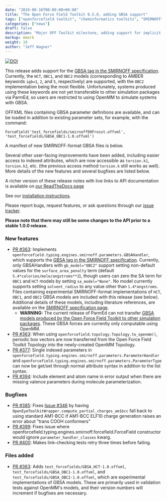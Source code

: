 ```yaml
---
date: "2019-08-16T00:00:00+00:00"
title: "The Open Force Field Toolkit 0.5.0, adding GBSA support"
tags: ["openforcefield toolkit", "cheminformatics toolkits", "SMIRNOFF"]
categories: ["news"]
draft: false
description: "Major OFF Toolkit milestone, adding support for implicit solvation."
markup: mmark
weight: 10
author: "Jeff Wagner"
---
```



[![DOI](https://zenodo.org/badge/DOI/10.5281/zenodo.3369469.svg)](https://doi.org/10.5281/zenodo.3369469)



This release adds support for the [GBSA tag in the SMIRNOFF specification](https://open-forcefield-toolkit.readthedocs.io/en/0.5.0/smirnoff.html#gbsa). Currently, the `HCT`, `OBC1`, and `OBC2` models (corresponding to AMBER keywords `igb=1`, `2`, and `5`, respectively) are supported, with the `OBC2` implementation being the most flexible. Unfortunately, systems produced using these keywords are not yet transferable to other simulation packages via ParmEd, so users are restricted to using OpenMM to simulate systems with GBSA.

OFFXML files containing GBSA parameter definitions are available, and can be loaded in addition to existing parameter sets, for example, with the command:

`ForceField('test_forcefields/smirnoff99Frosst.offxml', 'test_forcefields/GBSA_OBC1-1.0.offxml')`

A manifest of new SMIRNOFF-format GBSA files is below.

Several other user-facing improvements have been added, including easier access to indexed attributes, which are now accessible as `torsion.k1`, `torsion.k2`, etc. (the previous access method `torsion.k` still works as well). More details of the new features and several bugfixes are listed below.

A richer version of these release notes with live links to API documentation is available on [our ReadTheDocs page](https://open-forcefield-toolkit.readthedocs.io/en/0.5.0/releasehistory.html)

See our [installation instructions](https://open-forcefield-toolkit.readthedocs.io/en/latest/installation.html).

Please report bugs, request features, or ask questions through our [issue tracker](https://github.com/openforcefield/openforcefield/issues).

**Please note that there may still be some changes to the API prior to a stable 1.0.0 release.**




### New features
* [PR #363](https://github.com/openforcefield/openforcefield/pull/363): Implements `openforcefield.typing.engines.smirnoff.parameters.GBSAHandler`, which supports the [GBSA tag in the SMIRNOFF specification](https://open-forcefield-toolkit.readthedocs.io/en/0.5.0/smirnoff.html#gbsa). Currently, only GBSAHandlers with ``gb_model="OBC2"`` support setting non-default values for the `surface_area_penalty` term (default `5.4*calories/mole/angstroms**2`), though users can zero the SA term for `OBC1` and `HCT` models by setting `sa_model="None"`. No model currently supports setting `solvent_radius` to any value other than `1.4*angstroms`. Files containing experimental SMIRNOFF-format implementations of `HCT`, `OBC1`, and `OBC2` GBSA models are included with this release (see below). Additional details of these models, including literature references, are available on the [SMIRNOFF specification page](https://open-forcefield-toolkit.readthedocs.io/en/latest/smirnoff.html#supported-generalized-born-gb-models).
    * **WARNING:** The current release of ParmEd can not transfer [GBSA models produced by the Open Force Field Toolkit to other simulation packages](https://github.com/ParmEd/ParmEd/blob/3.2.0/parmed/openmm/topsystem.py#L148-L150). These GBSA forces are currently only computable using OpenMM.
* [PR #363](https://github.com/openforcefield/openforcefield/pull/363): When using `openforcefield.topology.Topology.to_openmm()`, periodic box vectors are now transferred from the Open Force Field Toolkit Topology into the newly-created OpenMM Topology.
* [PR #377](https://github.com/openforcefield/openforcefield/pull/377): Single indexed parameters in `openforcefield.typing.engines.smirnoff.parameters.ParameterHandler` and `openforcefield.typing.engines.smirnoff.parameters.ParameterType` can now be get/set through normal attribute syntax in addition to the list syntax.
* [PR #394](https://github.com/openforcefield/openforcefield/pull/394): Include element and atom name in error output when there are missing valence parameters during molecule parameterization.

### Bugfixes
* [PR #385](https://github.com/openforcefield/openforcefield/pull/385): Fixes [Issue #346](https://github.com/openforcefield/openforcefield/issues/346) by having `OpenEyeToolkitWrapper.compute_partial_charges_am1bcc` fall back to using standard AM1-BCC if AM1-BCC ELF10 charge generation raises an error about "trans COOH conformers"
* [PR #399](https://github.com/openforcefield/openforcefield/pull/399): Fixes issue where openforcefield.typing.engines.smirnoff.forcefield.ForceField constructor would ignore `parameter_handler_classes` kwarg.
* [PR #400](https://github.com/openforcefield/openforcefield/pull/400): Makes link-checking tests retry three times before failing.

### Files added
* [PR #363](https://github.com/openforcefield/openforcefield/pull/363): Adds `test_forcefields/GBSA_HCT-1.0.offxml`, `test_forcefields/GBSA_OBC1-1.0.offxml`, and `test_forcefields/GBSA_OBC2-1.0.offxml`, which are experimental implementations of GBSA models. These are primarily used in validation tests against OpenMM's models, and their version numbers will increment if bugfixes are necessary.
